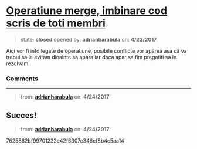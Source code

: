 # [Operatiune merge, imbinare cod scris de toti membri](https://github.com/adrianharabula/condr/issues/40)

> state: **closed** opened by: **adrianharabula** on: **4/23/2017**

Aici vor fi info legate de operatiune, posibile conflicte vor apărea așa că va trebui sa le evitam dinainte sa apara iar daca apar sa fim pregatiti sa le rezolvam.

### Comments

---
> from: [**adrianharabula**](https://github.com/adrianharabula/condr/issues/40#issuecomment-296518668) on: **4/24/2017**

Succes!
---
> from: [**adrianharabula**](https://github.com/adrianharabula/condr/issues/40#issuecomment-296518730) on: **4/24/2017**

7625882bf99701232e42f6307c346cf8b4c5aa14

